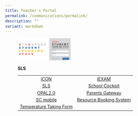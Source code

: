 ```yaml
---
title: Teacher's Portal
permalink: /communications/permalink/
description: ""
variant: markdown
---
```

<figure>

<a href="https://vle.learning.moe.edu.sg/login"> <img style="width:40%;height:50%" src="/images/Communications/Capture.jpg"></a>

<figcaption>

<strong> SLS </strong>

</figcaption>

</figure>

<figure>

|  |  | 
| :----------: | :----------:| 
|[iCON](https://icon.moe.edu.sg/)|[iEXAM](https://myexamduty.seab.gov.sg/auth/login)|
| [SLS](https://vle.learning.moe.edu.sg/login) | [School Cockpit](https://schoolcockpit.moe.gov.sg/) |  
| [OPAL2.0](https://opal2.moe.edu.sg/) |[Parents Gateway](https://pg.moe.edu.sg/)|
|[SC mobile](https://scmobile.moe.edu.sg/)|         [Resource Booking System](https://rbs.avero-tech.com/login.html)|
[Temperature Taking Form](https://form.gov.sg/65964d46fec9850012839740)|</figure>